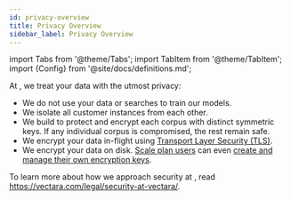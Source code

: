 ```yaml
---
id: privacy-overview
title: Privacy Overview
sidebar_label: Privacy Overview
---
```


import Tabs from '@theme/Tabs';
import TabItem from '@theme/TabItem';
import {Config} from '@site/docs/definitions.md';

At <Config v="names.company"/>, we treat your data with the utmost privacy:
* We do not use your data or searches to train our models.
* We isolate all customer instances from each other.
* We build <Config v="names.product"/> to protect and encrypt each corpus with 
  distinct symmetric keys. If any individual corpus is compromised, the rest 
  remain safe.
* We encrypt your data in-flight using [Transport Layer Security (TLS)](/docs/learn/authentication/auth-overview#transport-layer-security-tls).
* We encrypt your data on disk. [Scale plan users](https://vectara.com/pricing/) can even [create and manage their own encryption keys](encryption).

To learn more about how we approach security at <Config v="names.company"/>, read https://vectara.com/legal/security-at-vectara/.
